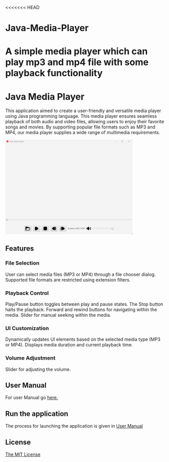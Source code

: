 <<<<<<< HEAD
# Java-Media-Player
A simple media player which can play mp3 and mp4 file with some playback functionality 
=======

# Java Media Player

This application aimed to create a user-friendly and versatile media player using Java programming language. This media player ensures seamless playback of both audio and video files, allowing users to enjoy their favorite songs and movies. By supporting popular file formats such as MP3 and MP4, our media player supplies a wide range of multimedia requirements.

<img src=Player.png alt="Media Player" higth=200 width=400>


## Features

### File Selection
User can select media files (MP3 or MP4) through a file chooser dialog.
Supported file formats are restricted using extension filters.

### Playback Control
Play/Pause button toggles between play and pause states.
The Stop button halts the playback.
Forward and rewind buttons for navigating within the media.
Slider for manual seeking within the media.

### UI Customization
Dynamically updates UI elements based on the selected media type (MP3 or MP4).
Displays media duration and current playback time.

### Volume Adjustment
Slider for adjusting the volume.



## User Manual

For user Manual go [here.](./User_Manual.md)


## Run the application

The process for launching the application is given in [User Manual](./User_Manual.md/#13-installation)


## License
[The MIT License](LICENSE.txt)

